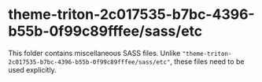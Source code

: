 # theme-triton-2c017535-b7bc-4396-b55b-0f99c89fffee/sass/etc

This folder contains miscellaneous SASS files. Unlike `"theme-triton-2c017535-b7bc-4396-b55b-0f99c89fffee/sass/etc"`, these files
need to be used explicitly.
